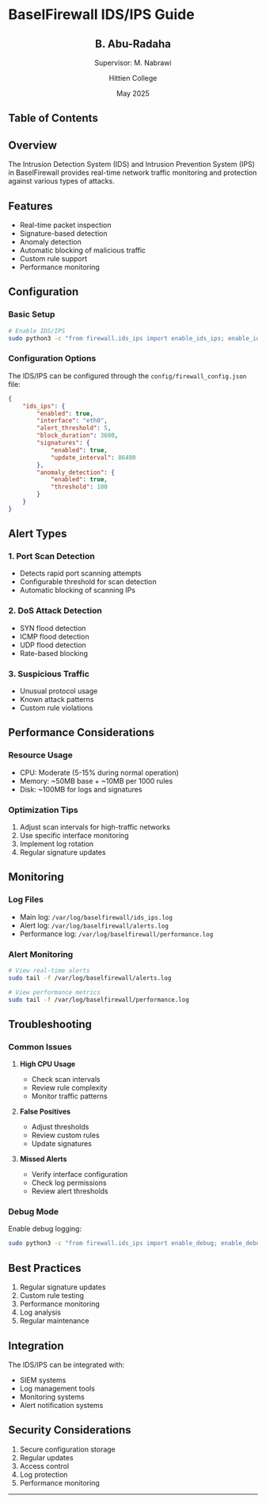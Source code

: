 # BaselFirewall IDS/IPS Guide

<div style="text-align: center; margin: 2em 0;">
<h2>B. Abu-Radaha</h2>
<p>Supervisor: M. Nabrawi</p>
<p>Hittien College</p>
<p>May 2025</p>
</div>

## Table of Contents

## Overview
The Intrusion Detection System (IDS) and Intrusion Prevention System (IPS) in BaselFirewall provides real-time network traffic monitoring and protection against various types of attacks.

## Features
- Real-time packet inspection
- Signature-based detection
- Anomaly detection
- Automatic blocking of malicious traffic
- Custom rule support
- Performance monitoring

## Configuration

### Basic Setup
```bash
# Enable IDS/IPS
sudo python3 -c "from firewall.ids_ips import enable_ids_ips; enable_ids_ips()"
```

### Configuration Options
The IDS/IPS can be configured through the `config/firewall_config.json` file:

```json
{
    "ids_ips": {
        "enabled": true,
        "interface": "eth0",
        "alert_threshold": 5,
        "block_duration": 3600,
        "signatures": {
            "enabled": true,
            "update_interval": 86400
        },
        "anomaly_detection": {
            "enabled": true,
            "threshold": 100
        }
    }
}
```

## Alert Types

### 1. Port Scan Detection
- Detects rapid port scanning attempts
- Configurable threshold for scan detection
- Automatic blocking of scanning IPs

### 2. DoS Attack Detection
- SYN flood detection
- ICMP flood detection
- UDP flood detection
- Rate-based blocking

### 3. Suspicious Traffic
- Unusual protocol usage
- Known attack patterns
- Custom rule violations

## Performance Considerations

### Resource Usage
- CPU: Moderate (5-15% during normal operation)
- Memory: ~50MB base + ~10MB per 1000 rules
- Disk: ~100MB for logs and signatures

### Optimization Tips
1. Adjust scan intervals for high-traffic networks
2. Use specific interface monitoring
3. Implement log rotation
4. Regular signature updates

## Monitoring

### Log Files
- Main log: `/var/log/baselfirewall/ids_ips.log`
- Alert log: `/var/log/baselfirewall/alerts.log`
- Performance log: `/var/log/baselfirewall/performance.log`

### Alert Monitoring
```bash
# View real-time alerts
sudo tail -f /var/log/baselfirewall/alerts.log

# View performance metrics
sudo tail -f /var/log/baselfirewall/performance.log
```

## Troubleshooting

### Common Issues
1. **High CPU Usage**
   - Check scan intervals
   - Review rule complexity
   - Monitor traffic patterns

2. **False Positives**
   - Adjust thresholds
   - Review custom rules
   - Update signatures

3. **Missed Alerts**
   - Verify interface configuration
   - Check log permissions
   - Review alert thresholds

### Debug Mode
Enable debug logging:
```bash
sudo python3 -c "from firewall.ids_ips import enable_debug; enable_debug()"
```

## Best Practices
1. Regular signature updates
2. Custom rule testing
3. Performance monitoring
4. Log analysis
5. Regular maintenance

## Integration
The IDS/IPS can be integrated with:
- SIEM systems
- Log management tools
- Monitoring systems
- Alert notification systems

## Security Considerations
1. Secure configuration storage
2. Regular updates
3. Access control
4. Log protection
5. Performance monitoring

--- 